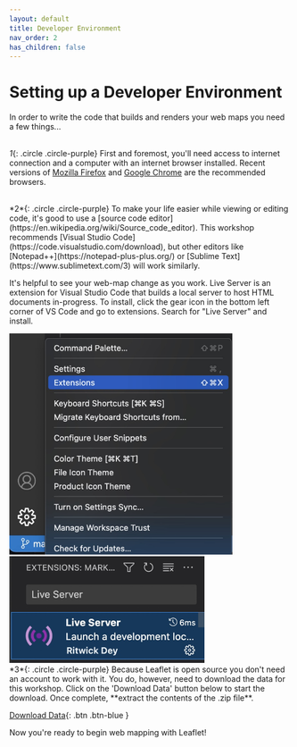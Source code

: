 ```yaml
---
layout: default
title: Developer Environment
nav_order: 2
has_children: false
---
```


# Setting up a Developer Environment
In order to write the code that builds and renders your web maps you need a few things...
<br><br>


*1*{: .circle .circle-purple} First and foremost, you'll need access to internet connection and a computer with an internet browser installed. Recent versions of [Mozilla Firefox](https://www.mozilla.org) and [Google Chrome](https://www.google.com/chrome/) are the recommended browsers. 

<br>
*2*{: .circle .circle-purple} To make your life easier while viewing or editing code, it's good to use a [source code editor](https://en.wikipedia.org/wiki/Source_code_editor). This workshop recommends [Visual Studio Code](https://code.visualstudio.com/download), but other editors like [Notepad++](https://notepad-plus-plus.org/) or [Sublime Text](https://www.sublimetext.com/3) will work similarly.

It's helpful to see your web-map change as you work. Live Server is an extension for Visual Studio Code that builds a local server to host HTML documents in-progress. To install, click the gear icon in the bottom left corner of VS Code and go to extensions. Search for "Live Server" and install. 

<img src="./vs-extensions_20220117.jpg" alt="vs-extensions" width="400"/>
<br>
<img src="./live-server_20220117.jpg" alt="live-server" width="350"/>

    
<br>   
*3*{: .circle .circle-purple} Because Leaflet is open source you don't need an account to work with it. You do, however, need to download the data for this workshop. Click on the 'Download Data' button below to start the download. Once complete, **extract the contents of the .zip file**.

[Download Data](./intro-leaflet-data.zip){: .btn .btn-blue }

Now you're ready to begin web mapping with Leaflet!